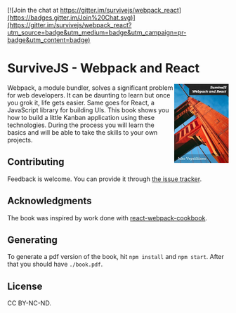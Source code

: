 [![Join the chat at https://gitter.im/survivejs/webpack_react](https://badges.gitter.im/Join%20Chat.svg)](https://gitter.im/survivejs/webpack_react?utm_source=badge&utm_medium=badge&utm_campaign=pr-badge&utm_content=badge)

# SurviveJS - Webpack and React

<img align="right" width="124" height="180" src="manuscript/images/title_page_small.jpg">

Webpack, a module bundler, solves a significant problem for web developers. It can be daunting to learn but once you grok it, life gets easier. Same goes for React, a JavaScript library for building UIs. This book shows you how to build a little Kanban application using these technologies. During the process you will learn the basics and will be able to take the skills to your own projects.

## Contributing

Feedback is welcome. You can provide it through [the issue tracker](https://github.com/survivejs/webpack_react/issues).

## Acknowledgments

The book was inspired by work done with [react-webpack-cookbook](https://github.com/christianalfoni/react-webpack-cookbook).

## Generating

To generate a pdf version of the book, hit `npm install` and `npm start`. After that you should have `./book.pdf`.

## License

CC BY-NC-ND.
